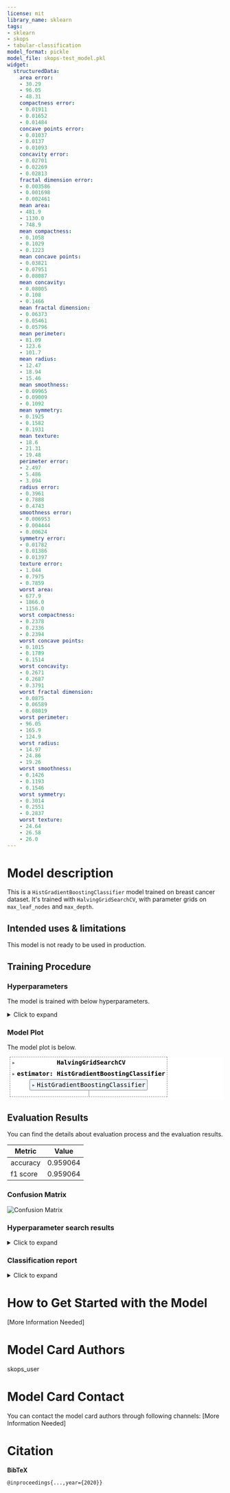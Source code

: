 ```yaml
---
license: mit
library_name: sklearn
tags:
- sklearn
- skops
- tabular-classification
model_format: pickle
model_file: skops-test_model.pkl
widget:
  structuredData:
    area error:
    - 30.29
    - 96.05
    - 48.31
    compactness error:
    - 0.01911
    - 0.01652
    - 0.01484
    concave points error:
    - 0.01037
    - 0.0137
    - 0.01093
    concavity error:
    - 0.02701
    - 0.02269
    - 0.02813
    fractal dimension error:
    - 0.003586
    - 0.001698
    - 0.002461
    mean area:
    - 481.9
    - 1130.0
    - 748.9
    mean compactness:
    - 0.1058
    - 0.1029
    - 0.1223
    mean concave points:
    - 0.03821
    - 0.07951
    - 0.08087
    mean concavity:
    - 0.08005
    - 0.108
    - 0.1466
    mean fractal dimension:
    - 0.06373
    - 0.05461
    - 0.05796
    mean perimeter:
    - 81.09
    - 123.6
    - 101.7
    mean radius:
    - 12.47
    - 18.94
    - 15.46
    mean smoothness:
    - 0.09965
    - 0.09009
    - 0.1092
    mean symmetry:
    - 0.1925
    - 0.1582
    - 0.1931
    mean texture:
    - 18.6
    - 21.31
    - 19.48
    perimeter error:
    - 2.497
    - 5.486
    - 3.094
    radius error:
    - 0.3961
    - 0.7888
    - 0.4743
    smoothness error:
    - 0.006953
    - 0.004444
    - 0.00624
    symmetry error:
    - 0.01782
    - 0.01386
    - 0.01397
    texture error:
    - 1.044
    - 0.7975
    - 0.7859
    worst area:
    - 677.9
    - 1866.0
    - 1156.0
    worst compactness:
    - 0.2378
    - 0.2336
    - 0.2394
    worst concave points:
    - 0.1015
    - 0.1789
    - 0.1514
    worst concavity:
    - 0.2671
    - 0.2687
    - 0.3791
    worst fractal dimension:
    - 0.0875
    - 0.06589
    - 0.08019
    worst perimeter:
    - 96.05
    - 165.9
    - 124.9
    worst radius:
    - 14.97
    - 24.86
    - 19.26
    worst smoothness:
    - 0.1426
    - 0.1193
    - 0.1546
    worst symmetry:
    - 0.3014
    - 0.2551
    - 0.2837
    worst texture:
    - 24.64
    - 26.58
    - 26.0
---
```


# Model description

This is a `HistGradientBoostingClassifier` model trained on breast cancer dataset. It's trained with `HalvingGridSearchCV`, with parameter grids on `max_leaf_nodes` and `max_depth`.

## Intended uses & limitations

This model is not ready to be used in production.

## Training Procedure

### Hyperparameters

The model is trained with below hyperparameters.

<details>
<summary> Click to expand </summary>

| Hyperparameter                  | Value                                                    |
|---------------------------------|----------------------------------------------------------|
| aggressive_elimination          | False                                                    |
| cv                              | 5                                                        |
| error_score                     | nan                                                      |
| estimator__categorical_features |                                                          |
| estimator__class_weight         |                                                          |
| estimator__early_stopping       | auto                                                     |
| estimator__interaction_cst      |                                                          |
| estimator__l2_regularization    | 0.0                                                      |
| estimator__learning_rate        | 0.1                                                      |
| estimator__loss                 | log_loss                                                 |
| estimator__max_bins             | 255                                                      |
| estimator__max_depth            |                                                          |
| estimator__max_iter             | 100                                                      |
| estimator__max_leaf_nodes       | 31                                                       |
| estimator__min_samples_leaf     | 20                                                       |
| estimator__monotonic_cst        |                                                          |
| estimator__n_iter_no_change     | 10                                                       |
| estimator__random_state         |                                                          |
| estimator__scoring              | loss                                                     |
| estimator__tol                  | 1e-07                                                    |
| estimator__validation_fraction  | 0.1                                                      |
| estimator__verbose              | 0                                                        |
| estimator__warm_start           | False                                                    |
| estimator                       | HistGradientBoostingClassifier()                         |
| factor                          | 3                                                        |
| max_resources                   | auto                                                     |
| min_resources                   | exhaust                                                  |
| n_jobs                          | -1                                                       |
| param_grid                      | {'max_leaf_nodes': [5, 10, 15], 'max_depth': [2, 5, 10]} |
| random_state                    | 42                                                       |
| refit                           | True                                                     |
| resource                        | n_samples                                                |
| return_train_score              | True                                                     |
| scoring                         |                                                          |
| verbose                         | 0                                                        |

</details>

### Model Plot

The model plot is below.

<style>#sk-container-id-1 {color: black;background-color: white;}#sk-container-id-1 pre{padding: 0;}#sk-container-id-1 div.sk-toggleable {background-color: white;}#sk-container-id-1 label.sk-toggleable__label {cursor: pointer;display: block;width: 100%;margin-bottom: 0;padding: 0.3em;box-sizing: border-box;text-align: center;}#sk-container-id-1 label.sk-toggleable__label-arrow:before {content: "▸";float: left;margin-right: 0.25em;color: #696969;}#sk-container-id-1 label.sk-toggleable__label-arrow:hover:before {color: black;}#sk-container-id-1 div.sk-estimator:hover label.sk-toggleable__label-arrow:before {color: black;}#sk-container-id-1 div.sk-toggleable__content {max-height: 0;max-width: 0;overflow: hidden;text-align: left;background-color: #f0f8ff;}#sk-container-id-1 div.sk-toggleable__content pre {margin: 0.2em;color: black;border-radius: 0.25em;background-color: #f0f8ff;}#sk-container-id-1 input.sk-toggleable__control:checked~div.sk-toggleable__content {max-height: 200px;max-width: 100%;overflow: auto;}#sk-container-id-1 input.sk-toggleable__control:checked~label.sk-toggleable__label-arrow:before {content: "▾";}#sk-container-id-1 div.sk-estimator input.sk-toggleable__control:checked~label.sk-toggleable__label {background-color: #d4ebff;}#sk-container-id-1 div.sk-label input.sk-toggleable__control:checked~label.sk-toggleable__label {background-color: #d4ebff;}#sk-container-id-1 input.sk-hidden--visually {border: 0;clip: rect(1px 1px 1px 1px);clip: rect(1px, 1px, 1px, 1px);height: 1px;margin: -1px;overflow: hidden;padding: 0;position: absolute;width: 1px;}#sk-container-id-1 div.sk-estimator {font-family: monospace;background-color: #f0f8ff;border: 1px dotted black;border-radius: 0.25em;box-sizing: border-box;margin-bottom: 0.5em;}#sk-container-id-1 div.sk-estimator:hover {background-color: #d4ebff;}#sk-container-id-1 div.sk-parallel-item::after {content: "";width: 100%;border-bottom: 1px solid gray;flex-grow: 1;}#sk-container-id-1 div.sk-label:hover label.sk-toggleable__label {background-color: #d4ebff;}#sk-container-id-1 div.sk-serial::before {content: "";position: absolute;border-left: 1px solid gray;box-sizing: border-box;top: 0;bottom: 0;left: 50%;z-index: 0;}#sk-container-id-1 div.sk-serial {display: flex;flex-direction: column;align-items: center;background-color: white;padding-right: 0.2em;padding-left: 0.2em;position: relative;}#sk-container-id-1 div.sk-item {position: relative;z-index: 1;}#sk-container-id-1 div.sk-parallel {display: flex;align-items: stretch;justify-content: center;background-color: white;position: relative;}#sk-container-id-1 div.sk-item::before, #sk-container-id-1 div.sk-parallel-item::before {content: "";position: absolute;border-left: 1px solid gray;box-sizing: border-box;top: 0;bottom: 0;left: 50%;z-index: -1;}#sk-container-id-1 div.sk-parallel-item {display: flex;flex-direction: column;z-index: 1;position: relative;background-color: white;}#sk-container-id-1 div.sk-parallel-item:first-child::after {align-self: flex-end;width: 50%;}#sk-container-id-1 div.sk-parallel-item:last-child::after {align-self: flex-start;width: 50%;}#sk-container-id-1 div.sk-parallel-item:only-child::after {width: 0;}#sk-container-id-1 div.sk-dashed-wrapped {border: 1px dashed gray;margin: 0 0.4em 0.5em 0.4em;box-sizing: border-box;padding-bottom: 0.4em;background-color: white;}#sk-container-id-1 div.sk-label label {font-family: monospace;font-weight: bold;display: inline-block;line-height: 1.2em;}#sk-container-id-1 div.sk-label-container {text-align: center;}#sk-container-id-1 div.sk-container {/* jupyter's `normalize.less` sets `[hidden] { display: none; }` but bootstrap.min.css set `[hidden] { display: none !important; }` so we also need the `!important` here to be able to override the default hidden behavior on the sphinx rendered scikit-learn.org. See: https://github.com/scikit-learn/scikit-learn/issues/21755 */display: inline-block !important;position: relative;}#sk-container-id-1 div.sk-text-repr-fallback {display: none;}</style><div id="sk-container-id-1" class="sk-top-container" style="overflow: auto;"><div class="sk-text-repr-fallback"><pre>HalvingGridSearchCV(estimator=HistGradientBoostingClassifier(), n_jobs=-1,param_grid={&#x27;max_depth&#x27;: [2, 5, 10],&#x27;max_leaf_nodes&#x27;: [5, 10, 15]},random_state=42)</pre><b>In a Jupyter environment, please rerun this cell to show the HTML representation or trust the notebook. <br />On GitHub, the HTML representation is unable to render, please try loading this page with nbviewer.org.</b></div><div class="sk-container" hidden><div class="sk-item sk-dashed-wrapped"><div class="sk-label-container"><div class="sk-label sk-toggleable"><input class="sk-toggleable__control sk-hidden--visually" id="sk-estimator-id-1" type="checkbox" ><label for="sk-estimator-id-1" class="sk-toggleable__label sk-toggleable__label-arrow">HalvingGridSearchCV</label><div class="sk-toggleable__content"><pre>HalvingGridSearchCV(estimator=HistGradientBoostingClassifier(), n_jobs=-1,param_grid={&#x27;max_depth&#x27;: [2, 5, 10],&#x27;max_leaf_nodes&#x27;: [5, 10, 15]},random_state=42)</pre></div></div></div><div class="sk-parallel"><div class="sk-parallel-item"><div class="sk-item"><div class="sk-label-container"><div class="sk-label sk-toggleable"><input class="sk-toggleable__control sk-hidden--visually" id="sk-estimator-id-2" type="checkbox" ><label for="sk-estimator-id-2" class="sk-toggleable__label sk-toggleable__label-arrow">estimator: HistGradientBoostingClassifier</label><div class="sk-toggleable__content"><pre>HistGradientBoostingClassifier()</pre></div></div></div><div class="sk-serial"><div class="sk-item"><div class="sk-estimator sk-toggleable"><input class="sk-toggleable__control sk-hidden--visually" id="sk-estimator-id-3" type="checkbox" ><label for="sk-estimator-id-3" class="sk-toggleable__label sk-toggleable__label-arrow">HistGradientBoostingClassifier</label><div class="sk-toggleable__content"><pre>HistGradientBoostingClassifier()</pre></div></div></div></div></div></div></div></div></div></div>

## Evaluation Results

You can find the details about evaluation process and the evaluation results.

| Metric   |    Value |
|----------|----------|
| accuracy | 0.959064 |
| f1 score | 0.959064 |

### Confusion Matrix

![Confusion Matrix](confusion_matrix.png)

### Hyperparameter search results

<details>
<summary> Click to expand </summary>

|   iter |   n_resources |   mean_fit_time |   std_fit_time |   mean_score_time |   std_score_time |   param_max_depth |   param_max_leaf_nodes | params                                  |   split0_test_score |   split1_test_score |   split2_test_score |   split3_test_score |   split4_test_score |   mean_test_score |   std_test_score |   rank_test_score |   split0_train_score |   split1_train_score |   split2_train_score |   split3_train_score |   split4_train_score |   mean_train_score |   std_train_score |
|--------|---------------|-----------------|----------------|-------------------|------------------|-------------------|------------------------|-----------------------------------------|---------------------|---------------------|---------------------|---------------------|---------------------|-------------------|------------------|-------------------|----------------------|----------------------|----------------------|----------------------|----------------------|--------------------|-------------------|
|      0 |            44 |       0.0257376 |     0.00123121 |        0.00463142 |      0.000222853 |                 2 |                      5 | {'max_depth': 2, 'max_leaf_nodes': 5}   |            0.875    |            0.5      |            0.625    |            0.75     |            0.375    |          0.625    |        0.176777  |                 5 |             0.628571 |             0.628571 |             0.628571 |             0.514286 |             0.514286 |           0.582857 |         0.0559883 |
|      0 |            44 |       0.0254317 |     0.00561205 |        0.00493674 |      0.00113981  |                 2 |                     10 | {'max_depth': 2, 'max_leaf_nodes': 10}  |            0.875    |            0.5      |            0.625    |            0.75     |            0.375    |          0.625    |        0.176777  |                 5 |             0.628571 |             0.628571 |             0.628571 |             0.514286 |             0.514286 |           0.582857 |         0.0559883 |
|      0 |            44 |       0.0231328 |     0.00337845 |        0.00478983 |      0.000817717 |                 2 |                     15 | {'max_depth': 2, 'max_leaf_nodes': 15}  |            0.875    |            0.5      |            0.625    |            0.75     |            0.375    |          0.625    |        0.176777  |                 5 |             0.628571 |             0.628571 |             0.628571 |             0.514286 |             0.514286 |           0.582857 |         0.0559883 |
|      0 |            44 |       0.0244578 |     0.00683253 |        0.00465465 |      0.000826567 |                 5 |                      5 | {'max_depth': 5, 'max_leaf_nodes': 5}   |            0.875    |            0.5      |            0.625    |            0.75     |            0.375    |          0.625    |        0.176777  |                 5 |             0.628571 |             0.628571 |             0.628571 |             0.514286 |             0.514286 |           0.582857 |         0.0559883 |
|      0 |            44 |       0.0310751 |     0.00563153 |        0.00524983 |      0.0010517   |                 5 |                     10 | {'max_depth': 5, 'max_leaf_nodes': 10}  |            0.875    |            0.5      |            0.625    |            0.75     |            0.375    |          0.625    |        0.176777  |                 5 |             0.628571 |             0.628571 |             0.628571 |             0.514286 |             0.514286 |           0.582857 |         0.0559883 |
|      0 |            44 |       0.0275298 |     0.00631287 |        0.00471234 |      0.000858204 |                 5 |                     15 | {'max_depth': 5, 'max_leaf_nodes': 15}  |            0.875    |            0.5      |            0.625    |            0.75     |            0.375    |          0.625    |        0.176777  |                 5 |             0.628571 |             0.628571 |             0.628571 |             0.514286 |             0.514286 |           0.582857 |         0.0559883 |
|      0 |            44 |       0.0317501 |     0.00613726 |        0.00555444 |      0.000538525 |                10 |                      5 | {'max_depth': 10, 'max_leaf_nodes': 5}  |            0.875    |            0.5      |            0.625    |            0.75     |            0.375    |          0.625    |        0.176777  |                 5 |             0.628571 |             0.628571 |             0.628571 |             0.514286 |             0.514286 |           0.582857 |         0.0559883 |
|      0 |            44 |       0.0272414 |     0.00635221 |        0.00489135 |      0.000700243 |                10 |                     10 | {'max_depth': 10, 'max_leaf_nodes': 10} |            0.875    |            0.5      |            0.625    |            0.75     |            0.375    |          0.625    |        0.176777  |                 5 |             0.628571 |             0.628571 |             0.628571 |             0.514286 |             0.514286 |           0.582857 |         0.0559883 |
|      0 |            44 |       0.0233066 |     0.00163078 |        0.00403457 |      0.00015281  |                10 |                     15 | {'max_depth': 10, 'max_leaf_nodes': 15} |            0.875    |            0.5      |            0.625    |            0.75     |            0.375    |          0.625    |        0.176777  |                 5 |             0.628571 |             0.628571 |             0.628571 |             0.514286 |             0.514286 |           0.582857 |         0.0559883 |
|      1 |           132 |       0.0838247 |     0.0142081  |        0.00492311 |      0.000991966 |                10 |                      5 | {'max_depth': 10, 'max_leaf_nodes': 5}  |            0.961538 |            0.923077 |            0.923077 |            0.961538 |            0.961538 |          0.946154 |        0.0188422 |                 2 |             1        |             1        |             1        |             1        |             1        |           1        |         0         |
|      1 |           132 |       0.0821893 |     0.0166024  |        0.00474215 |      0.000884368 |                10 |                     10 | {'max_depth': 10, 'max_leaf_nodes': 10} |            0.961538 |            0.923077 |            0.923077 |            0.961538 |            0.961538 |          0.946154 |        0.0188422 |                 2 |             1        |             1        |             1        |             1        |             1        |           1        |         0         |
|      1 |           132 |       0.0733295 |     0.00319498 |        0.00439157 |      0.000445365 |                10 |                     15 | {'max_depth': 10, 'max_leaf_nodes': 15} |            0.961538 |            0.923077 |            0.923077 |            0.961538 |            0.961538 |          0.946154 |        0.0188422 |                 2 |             1        |             1        |             1        |             1        |             1        |           1        |         0         |
|      2 |           396 |       0.246289  |     0.00291913 |        0.00540514 |      0.00066453  |                10 |                     15 | {'max_depth': 10, 'max_leaf_nodes': 15} |            0.962025 |            0.911392 |            0.987342 |            0.974359 |            0.935897 |          0.954203 |        0.0273257 |                 1 |             1        |             1        |             1        |             1        |             1        |           1        |         0         |

</details>

### Classification report

<details>
<summary> Click to expand </summary>

| index        |   precision |   recall |   f1-score |   support |
|--------------|-------------|----------|------------|-----------|
| malignant    |    0.951613 | 0.936508 |   0.944    |        63 |
| benign       |    0.963303 | 0.972222 |   0.967742 |       108 |
| macro avg    |    0.957458 | 0.954365 |   0.955871 |       171 |
| weighted avg |    0.958996 | 0.959064 |   0.958995 |       171 |

</details>

# How to Get Started with the Model

[More Information Needed]

# Model Card Authors

skops_user

# Model Card Contact

You can contact the model card authors through following channels:
[More Information Needed]

# Citation

**BibTeX**

```
@inproceedings{...,year={2020}}
```
